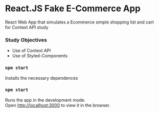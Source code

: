 # React.JS Fake E-Commerce App

React Web App that simulates a Ecommerce simple shopping list and cart for Context API study

### Study Objectives
- Use of Context API
- Use of Styled-Components

### `npm start`
Installs the necessary dependences
### `npm start`
Runs the app in the development mode.\
Open [http://localhost:3000](http://localhost:3000) to view it in the browser.